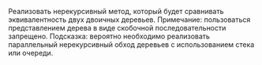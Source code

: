 Реализовать нерекурсивный метод, который будет сравнивать эквивалентность двух двоичных деревьев. Примечание: пользоваться представлением дерева в виде скобочной последовательности запрещено. Подсказка: вероятно необходимо реализовать параллельный нерекурсивный обход деревьев с использованием стека или очереди.
